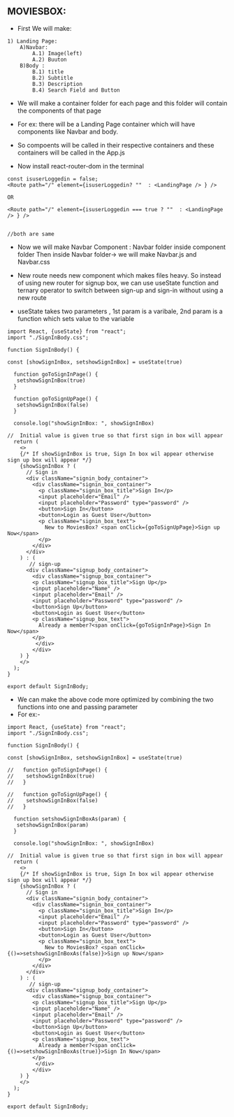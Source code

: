 ## MOVIESBOX:
- First We will make:
```
1) Landing Page:
    A)Navbar:
        A.1) Image(left)
        A.2) Buuton
    B)Body :
        B.1) title
        B.2) Subtitle
        B.3) Description
        B.4) Search Field and Button
```
- We will make a container folder for each page and this folder will contain the components of that page
- For ex: there will be a Landing Page container which will have components like Navbar and body.
- So compoents will be called in their respective containers and these containers will be called in the App.js

- Now install react-router-dom in the terminal
```
const isuserLoggedin = false;
<Route path="/" element={isuserLoggedin? ""  : <LandingPage /> } />

OR

<Route path="/" element={isuserLoggedin === true ? ""  : <LandingPage /> } />


//both are same
```

- Now we will make Navbar Component : Navbar folder inside component folder Then inside Navbar folder-> we will make Navbar.js and Navbar.css


- New route needs new component which makes files heavy. So instead of using new router for signup box, we can use useState function and ternary operator to switch between sign-up and sign-in without using a new route

- useState takes two parameters , 1st param is a varibale, 2nd param is a function which sets value to the variable


```
import React, {useState} from "react";
import "./SignInBody.css";

function SignInBody() {

const [showSignInBox, setshowSignInBox] = useState(true)

  function goToSignInPage() {
   setshowSignInBox(true)
  }

  function goToSignUpPage() {
   setshowSignInBox(false)
  }

  console.log("showSignInBox: ", showSignInBox)
 
//  Initial value is given true so that first sign in box will appear
  return (
    <>
    {/* If showSignInBox is true, Sign In box wil appear otherwise sign up box will appear */}
    {showSignInBox ? (
      // Sign in 
      <div className="signin_body_container">
        <div className="signin_box_container">
          <p className="signin_box_title">Sign In</p>
          <input placeholder="Email" />
          <input placeholder="Password" type="password" />
          <button>Sign In</button>
          <button>Login as Guest User</button>
          <p className="signin_box_text">
            New to MoviesBox? <span onClick={goToSignUpPage}>Sign up Now</span>
          </p>
        </div>
      </div>
    ) : (
       // sign-up 
      <div className="signup_body_container">
        <div className="signup_box_container">
        <p className="signup_box_title">Sign Up</p>
        <input placeholder="Name" />
        <input placeholder="Email" />
        <input placeholder="Password" type="password" />
        <button>Sign Up</button>
        <button>Login as Guest User</button>
        <p className="signup_box_text">
          Already a member?<span onClick={goToSignInPage}>Sign In Now</span>
        </p>
         </div>
        </div>
    ) }
    </>
  );
}

export default SignInBody;

```
- We can make the above code more optimized by combining the two functions into one and passing parameter
- For ex:- 
```
import React, {useState} from "react";
import "./SignInBody.css";

function SignInBody() {

const [showSignInBox, setshowSignInBox] = useState(true)

//   function goToSignInPage() {
//    setshowSignInBox(true)
//   }

//   function goToSignUpPage() {
//    setshowSignInBox(false)
//   }

  function setshowSignInBoxAs(param) {
   setshowSignInBox(param)
  }

  console.log("showSignInBox: ", showSignInBox)
 
//  Initial value is given true so that first sign in box will appear
  return (
    <>
    {/* If showSignInBox is true, Sign In box wil appear otherwise sign up box will appear */}
    {showSignInBox ? (
      // Sign in 
      <div className="signin_body_container">
        <div className="signin_box_container">
          <p className="signin_box_title">Sign In</p>
          <input placeholder="Email" />
          <input placeholder="Password" type="password" />
          <button>Sign In</button>
          <button>Login as Guest User</button>
          <p className="signin_box_text">
            New to MoviesBox? <span onClick={()=>setshowSignInBoxAs(false)}>Sign up Now</span>
          </p>
        </div>
      </div>
    ) : (
       // sign-up 
      <div className="signup_body_container">
        <div className="signup_box_container">
        <p className="signup_box_title">Sign Up</p>
        <input placeholder="Name" />
        <input placeholder="Email" />
        <input placeholder="Password" type="password" />
        <button>Sign Up</button>
        <button>Login as Guest User</button>
        <p className="signup_box_text">
          Already a member?<span onClick={()=>setshowSignInBoxAs(true)}>Sign In Now</span>
        </p>
         </div>
        </div>
    ) }
    </>
  );
}

export default SignInBody;

```